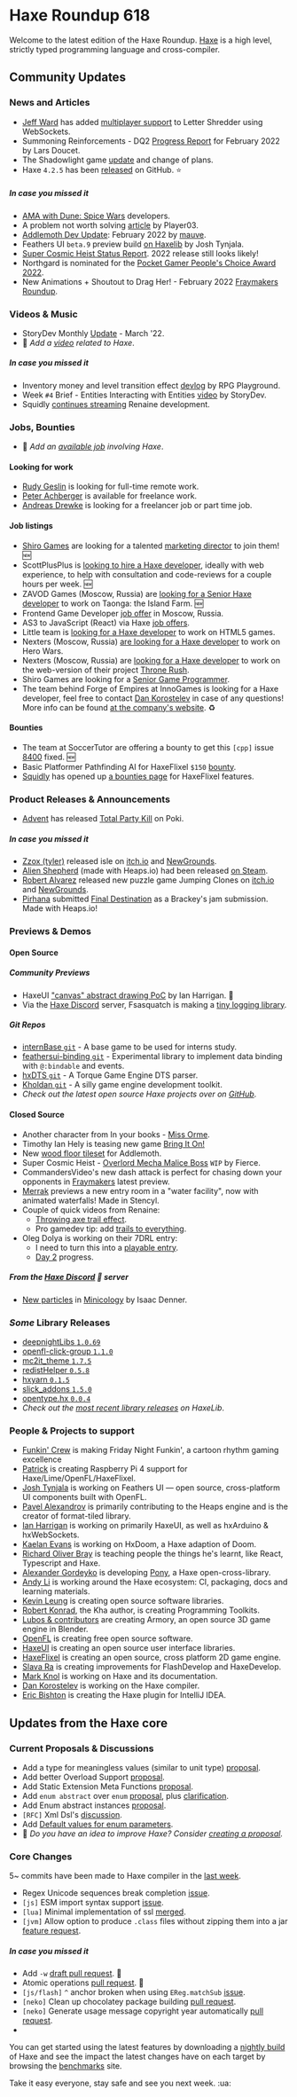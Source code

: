 [_template]: ../templates/roundup.html
[date]: / "2022-03-10 09:50:00"
[modified]: / "2022-03-10 10:08:00"
[published]: / "2022-03-10 12:00:00"
[description]: / "The latest news covering the Haxe community, featuring upcoming talks, the latest HaxeLib releases, game previews and lots more!"
[contributor]: https://twitter.com/teormech "Alexander Hohlov"

# Haxe Roundup 618

Welcome to the latest edition of the Haxe Roundup. [Haxe](http://haxe.org/?ref=haxe.io) is a high level, strictly typed programming language and cross-compiler.

## Community Updates

### News and Articles

- [Jeff Ward](https://twitter.com/Jeff__Ward/status/1500157778589110277) has added [multiplayer support](https://community.haxe.org/t/word-game-lettershredder-com/3472/5?u=skial) to Letter Shredder using WebSockets.
- Summoning Reinforcements - DQ2 [Progress Report](https://www.fortressofdoors.com/summoning-reinforcements-dq2-progress-report-for-february-2022/) for February 2022 by Lars Doucet.
- The Shadowlight game [update](https://community.haxe.org/t/showcase-work-in-progress-shadowlight-game-in-kha/3451/4?u=skial) and change of plans.
- Haxe `4.2.5` has been [released](https://github.com/HaxeFoundation/haxe/releases/tag/4.2.5) on GitHub. :star:

##### _In case you missed it_

- [AMA with Dune: Spice Wars](https://www.reddit.com/r/dune/comments/t503ns/we_are_shiro_games_developers_of_the_upcoming/) developers.
- A problem not worth solving [article](https://player03.com/development/await-keyword/) by Player03.
- [Addlemoth Dev Update](https://mauve.itch.io/addlemoth/devlog/353557/addlemoth-dev-update-february-2022): February 2022 by [mauve](https://twitter.com/mauvecow/status/1499257667516129281).
- Feathers UI `beta.9` preview build [on Haxelib](https://feathersui.com/blog/2022/02/25/feathers-ui-beta-9-preview) by Josh Tynjala.
- [Super Cosmic Heist Status Report](https://twitter.com/FierceTheBandit/status/1496916934322900996). 2022 release still looks likely!
- Northgard is nominated for the [Pocket Gamer People's Choice Award 2022](https://www.pocketgamer.com/peoples-choice-2022/vote/).
- New Animations + Shoutout to Drag Her! - February 2022 [Fraymakers Roundup](https://www.kickstarter.com/projects/mcleodgaming/fraymakers-the-infinitely-replayable-indie-platform-fighter/posts/3444698).


### Videos & Music

- StoryDev Monthly [Update](https://www.youtube.com/watch?v=9PxzzuTSueI&widget_referrer=haxe.io) - March '22.
- :memo: _Add a [video](https://github.com/skial/haxe.io/labels/video) related to Haxe_.

##### _In case you missed it_

- Inventory money and level transition effect [devlog](https://www.youtube.com/watch?v=72M4PrsZjRg&widget_referrer=haxe.io) by RPG Playground.
- Week `#4` Brief - Entities Interacting with Entities [video](https://www.youtube.com/watch?v=fEgp5Z2zTgA&widget_referrer=haxe.io) by StoryDev.
- Squidly [continues streaming](https://twitter.com/squuuidly/status/1496983937851486210) Renaine development.

### Jobs, Bounties

- :memo: _Add an [available job](https://github.com/skial/haxe.io/labels/jobs) involving Haxe_.

#### Looking for work

- [Rudy Geslin](https://github.com/kLabz) is looking for full-time remote work.
- [Peter Achberger](https://twitter.com/PeterAchberger/status/1395000255301799936) is available for freelance work.
- [Andreas Drewke](https://twitter.com/andreas_drewke/status/1388457246275821571) is looking for a freelancer job or part time job.

#### Job listings

- [Shiro Games](https://twitter.com/shirogames/status/1488530669257076745) are looking for a talented [marketing director](https://shirogames.com/jobs/marketing-director/) to join them! :new:
- ScottPlusPlus is [looking to hire a Haxe developer](https://twitter.com/ScottPlusPlus/status/1485395961304129538), ideally with web experience, to help with consultation and code-reviews for a couple hours per week. :new:
- ZAVOD Games (Moscow, Russia) are [looking for a Senior Haxe developer](https://hh.ru/vacancy/49549643) to work on Taonga: the Island Farm. :new:
- Frontend Game Developer [job offer](https://community.haxe.org/t/frontend-game-developer-in-moscow-russia/3354?u=skial) in Moscow, Russia.
- AS3 to JavaScript (React) via Haxe [job offers](https://community.haxe.org/t/as-3-to-js-react-via-haxe/3337?u=skial).
- Little team is [looking for a Haxe developer](https://gamedev.ru/job/forum/?id=264871) to work on HTML5 games.
- Nexters (Moscow, Russia) [are looking for a Haxe developer](http://hh.ru/vacancy/47978869) to work on Hero Wars.
- Nexters (Moscow, Russia) are [looking for a Haxe developer](https://hh.ru/vacancy/44231541) to work on the web-version of their project [Throne Rush](https://nexters.com/throne-rush).
- Shiro Games are looking for a [Senior Game Programmer](https://shirogames.com/jobs/senior-game-programmer/).
- The team behind Forge of Empires at InnoGames is looking for a Haxe developer, feel free to contact [Dan Korostelev](https://twitter.com/nadako/status/1316448129479311360) in case of any questions! More info can be found [at the company's website](https://www.innogames.com/career/detail/job/frontend-developer-haxe-video-game-forge-of-empires/). :recycle:

#### Bounties
- The team at SoccerTutor are offering a bounty to get this `[cpp]` issue [8400](https://github.com/HaxeFoundation/haxe/issues/8400) fixed. :new:
- Basic Platformer Pathfinding AI for HaxeFlixel `$150` [bounty](https://github.com/chosencharacters/squidBounties/issues/5).
- [Squidly](https://twitter.com/squuuidly/status/1243925472121151488) has opened up [a bounties page](https://github.com/chosencharacters/squidBounties) for HaxeFlixel features.

### Product Releases & Announcements

- [Advent](https://twitter.com/AdventIslands/status/1499380816232734720) has released [Total Party Kill](https://poki.com/en/g/total-party-kill) on Poki.

##### _In case you missed it_

- [Zzox (tyler)](https://twitter.com/zzo__x/status/1498287517879177218) released isle on [itch.io](https://zzox.itch.io/isle) and [NewGrounds](https://www.newgrounds.com/portal/view/834567).
- [Alien Shepherd](https://twitter.com/AlienShepherd/status/1497168764063916044) (made with Heaps.io) had been released [on Steam](https://store.steampowered.com/app/1808820/Alien_Shepherd/).
- [Robert Alvarez](https://twitter.com/Rob1221dev/status/1498675256923463691) released new puzzle game Jumping Clones on [itch.io](https://rob1221.itch.io/jumping-clones) and [NewGrounds](https://www.newgrounds.com/portal/view/834672).
- [Pirhana](https://twitter.com/Pirhana27820112/status/1497902127296954370) submitted [Final Destination](https://pirhanalab.itch.io/final-destination) as a Brackey's jam submission. Made with Heaps.io!

### Previews & Demos

#### Open Source

##### Community Previews

- HaxeUI ["canvas" abstract drawing PoC](https://twitter.com/IanHarrigan1982/status/1500522402341658630) by Ian Harrigan. :star2:
- Via the [Haxe Discord] server, Fsasquatch is making a [tiny logging library](https://discord.com/channels/162395145352904705/162664383082790912/950283565415940126).

##### _Git Repos_

- [internBase `git`](https://github.com/deepnight/internBase) - A base game to be used for interns study.
- [feathersui-binding `git`](https://github.com/feathersui/feathersui-binding) - Experimental library to implement data binding with `@:bindable` and events.
- [hxDTS `git`](https://github.com/RandomityGuy/hxDTS) - A Torque Game Engine DTS parser.
- [Kholdan `git`](https://github.com/belowdecent/Kholdan) - A silly game engine development toolkit.
- _Check out the latest open source Haxe projects over on [GitHub][latest github]_.

#### Closed Source

- Another character from In your books - [Miss Orme](https://twitter.com/InyourbooksGame/status/1501496593547202560).
- Timothy Ian Hely is teasing new game [Bring It On!](https://twitter.com/SeiferTim/status/1501172082272579588)
- New [wood floor tileset](https://twitter.com/mauvecow/status/1501253778514665473) for Addlemoth.
- Super Cosmic Heist - [Overlord Mecha Malice Boss](https://twitter.com/FierceTheBandit/status/1501286340171735041) `WIP` by Fierce.
- CommandersVideo's new dash attack is perfect for chasing down your opponents in [Fraymakers](https://twitter.com/FraymakersGame/status/1500169278988775425) latest preview.
- [Merrak](https://twitter.com/merrak/status/1500717983974531072) previews a new entry room in a "water facility", now with animated waterfalls! Made in Stencyl.
- Couple of quick videos from Renaine:
    * [Throwing axe trail effect](https://twitter.com/squuuidly/status/1499465440187371526).
    * Pro gamedev tip: add [trails to everything](https://twitter.com/squuuidly/status/1501612419252203520).
- Oleg Dolya is working on their 7DRL entry:
    * I need to turn this into a [playable entry](https://twitter.com/watawatabou/status/1501262286148702215).
    * [Day 2](https://twitter.com/watawatabou/status/1501570683213594629) progress.

##### From the [Haxe Discord] :key: server

- [New particles](https://discord.com/channels/162395145352904705/162664383082790912/950491312010981466) in [Minicology](https://store.steampowered.com/app/1471700/Minicology/) by Isaac Denner.

### _Some_ Library Releases

- [deepnightLibs `1.0.69`](https://lib.haxe.org/p/deepnightLibs)
- [openfl-click-group `1.1.0`](https://lib.haxe.org/p/openfl-click-group)
- [mc2it_theme `1.7.5`](https://lib.haxe.org/p/mc2it_theme)
- [redistHelper `0.5.8`](https://lib.haxe.org/p/redistHelper)
- [hxyarn `0.1.5`](https://lib.haxe.org/p/hxyarn)
- [slick_addons `1.5.0`](https://lib.haxe.org/p/slick_addons)
- [opentype.hx `0.0.4`](https://lib.haxe.org/p/opentype.hx)
- _Check out the [most recent library releases](https://lib.haxe.org/recent/) on HaxeLib_.

### People & Projects to support

- [Funkin' Crew](https://ninja-muffin24.itch.io/funkin) is making Friday Night Funkin', a cartoon rhythm gaming excellence
- [Patrick](https://www.patreon.com/gepatto) is creating Raspberry Pi 4 support for Haxe/Lime/OpenFL/HaxeFlixel.
- [Josh Tynjala](https://github.com/sponsors/joshtynjala) is working on Feathers UI — open source, cross-platform UI components built with OpenFL.
- [Pavel Alexandrov](https://ko-fi.com/yanrishatum) is primarily contributing to the Heaps engine and is the creator of format-tiled library.
- [Ian Harrigan](https://github.com/sponsors/ianharrigan) is working on primarily HaxeUI, as well as hxArduino & hxWebSockets.
- [Kaelan Evans](https://github.com/sponsors/kevansevans) is working on HxDoom, a Haxe adaption of Doom.
- [Richard Oliver Bray](https://ko-fi.com/richardoliverbray) is teaching people the things he's learnt, like React, Typescript and Haxe.
- [Alexander Gordeyko](https://www.patreon.com/axgord) is developing [Pony](https://github.com/AxGord/Pony), a Haxe open-cross-library.
- [Andy Li](https://github.com/users/andyli/sponsorship) is working around the Haxe ecosystem: CI, packaging, docs and learning materials.
- [Kevin Leung](https://www.patreon.com/kevinresol) is creating open source software libraries.
- [Robert Konrad](https://www.patreon.com/RobDangerous), the Kha author, is creating Programming Toolkits.
- [Lubos & contributors](https://armory3d.org/fund) are creating Armory, an open source 3D game engine in Blender.
- [OpenFL](https://www.patreon.com/openfl) is creating free open source software.
- [HaxeUI](https://www.patreon.com/haxeui) is creating an open source user interface libraries.
- [HaxeFlixel](https://www.patreon.com/haxeflixel) is creating an open source, cross platform 2D game engine.
- [Slava Ra](https://www.patreon.com/slavara) is creating improvements for FlashDevelop and HaxeDevelop.
- [Mark Knol](https://www.patreon.com/markknol) is working on Haxe and its documentation.
- [Dan Korostelev](https://www.patreon.com/nadako) is working on the Haxe compiler.
- [Eric Bishton](https://www.patreon.com/EricBishton) is creating the Haxe plugin for IntelliJ IDEA.

## Updates from the Haxe core

### Current Proposals & Discussions

- Add a type for meaningless values (similar to unit type) [proposal](https://github.com/HaxeFoundation/haxe-evolution/pull/95).
- Add better Overload Support [proposal](https://github.com/HaxeFoundation/haxe-evolution/pull/93).
- Add Static Extension Meta Functions [proposal](https://github.com/HaxeFoundation/haxe-evolution/pull/91).
- Add `enum abstract` over `enum` [proposal](https://github.com/HaxeFoundation/haxe-evolution/pull/87), plus [clarification](https://github.com/HaxeFoundation/haxe-evolution/pull/87#issuecomment-935339089).
- Add Enum abstract instances [proposal](https://github.com/HaxeFoundation/haxe-evolution/pull/86).
- `[RFC]` Xml Dsl's [discussion](https://github.com/HaxeFoundation/haxe-evolution/issues/60).
- Add [Default values for enum parameters](https://github.com/HaxeFoundation/haxe-evolution/issues/27).
- :memo: _Do you have an idea to improve Haxe? Consider [creating a proposal]._

### Core Changes

5~ commits have been made to Haxe compiler in the [last week].

- Regex Unicode sequences break completion [issue](https://github.com/HaxeFoundation/haxe/issues/10616).
- `[js]` ESM import syntax support [issue](https://github.com/HaxeFoundation/haxe/issues/10615).
- `[lua]` Minimal implementation of ssl [merged](https://github.com/HaxeFoundation/haxe/pull/10593).
- `[jvm]` Allow option to produce `.class` files without zipping them into a jar [feature request](https://github.com/HaxeFoundation/haxe/issues/10614).

##### _In case you missed it_

- Add `-w` [draft pull request](https://github.com/HaxeFoundation/haxe/pull/10612). :star2:
- Atomic operations [pull request](https://github.com/HaxeFoundation/haxe/pull/10610). :star2:
- `[js/flash]` `^` anchor broken when using `EReg.matchSub` [issue](https://github.com/HaxeFoundation/haxe/issues/10606).
- `[neko]` Clean up chocolatey package building [pull request](https://github.com/HaxeFoundation/neko/pull/254).
- `[neko]` Generate usage message copyright year automatically [pull request](https://github.com/HaxeFoundation/neko/pull/256).
- 
You can get started using the latest features by downloading a [nightly build] of Haxe and see the impact the latest changes have on each target by browsing the [benchmarks] site.

Take it easy everyone, stay safe and see you next week. :ua:

[benchmarks]: https://benchs.haxe.org/
[nightly build]: http://build.haxe.org
[creating a proposal]: https://github.com/HaxeFoundation/haxe-evolution
[last week]: https://github.com/search?q=closed:2022-03-03..2022-03-10+org:haxefoundation+is:closed
[latest github]: https://github.com/search?o=desc&q=created:%22%3E+2022-03-03%22+language:Haxe&s=updated&type=Repositories
[Haxe Discord]: https://discordapp.com/invite/0uEuWH3spjck73Lo
[Armory Discord]: https://discord.com/invite/7jDud8R3dE
[OpenFL Discord]: https://discordapp.com/invite/tDgq8EE
[FeathersUI Discord]: https://discord.com/invite/SnJBC53

